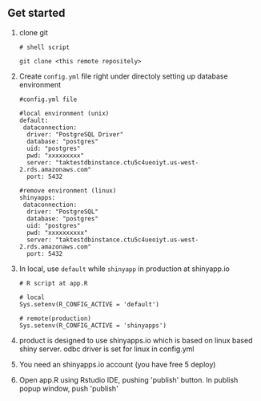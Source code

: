 ## Get started

1. clone git
   ```
   # shell script
   
   git clone <this remote repositely>
   ```

1. Create `config.yml` file right under directoly setting up database environment
   ```
   #config.yml file
   
   #local environment (unix)
   default:
    dataconnection:
     driver: "PostgreSQL Driver"
     database: "postgres"
     uid: "postgres"
     pwd: "xxxxxxxxx"
     server: "taktestdbinstance.ctu5c4ueoiyt.us-west-2.rds.amazonaws.com"
     port: 5432
   
   #remove environment (linux)
   shinyapps:
    dataconnection:
     driver: "PostgreSQL"
     database: "postgres"
     uid: "postgres"
     pwd: "xxxxxxxxxx"
     server: "taktestdbinstance.ctu5c4ueoiyt.us-west-2.rds.amazonaws.com"
     port: 5432
   ```

1. In local, use `default` while `shinyapp` in production at shinyapp.io
   ```
   # R script at app.R
   
   # local
   Sys.setenv(R_CONFIG_ACTIVE = 'default')
   
   # remote(production)
   Sys.setenv(R_CONFIG_ACTIVE = 'shinyapps')
   ```

1. product is designed to use shinyapps.io which is based on linux based shiny server. odbc driver is set for linux in config.yml

1. You need an shinyapps.io account (you have free 5 deploy)

1. Open app.R using Rstudio IDE, pushing 'publish' button. In publish popup window, push 'publish'
